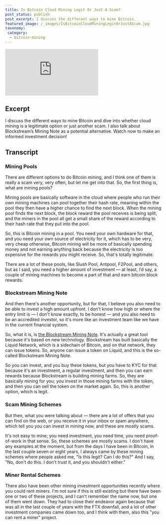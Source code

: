 ```yaml
---
title: Is Bitcoin Cloud Mining Legit Or Just A Scam?
post_status: publish
post_excerpt: I discuss the different ways to mine Bitcoin.
featured_image: /_images/IsBitcoinCloudMiningLegitOrJustAScam.jpg
taxonomy:
 category:
  - bitcoin-mining
---
```


<iframe src="https://player.vimeo.com/video/1024290204?badge=0&amp;autopause=0&amp;player_id=0&amp;app_id=58479" frameborder="0" allow="autoplay; fullscreen; picture-in-picture; clipboard-write; encrypted-media" title="Is Bitcoin Cloud Mining Legit Or Just A Scam?"></iframe>

<div style="margin-bottom:30px;"></div>

## Excerpt

I discuss the different ways to mine Bitcoin and dive into whether cloud mining is a legitimate option or just another scam. I also talk about Blockstream’s Mining Note as a potential alternative. Watch now to make an informed investment decision!

## Transcript

### Mining Pools

There are different options to do Bitcoin mining, and I think one of them is really a scam very, very often, but let me get into that. So, the first thing is, what are mining pools?

Mining pools are basically software in the cloud where people who run their own mining machines can pool together their hash rate, meaning within the pool they then have a higher chance to find the next block. When the mining pool finds the next block, the block reward the pool receives is being split, and the miners in the pool all get a small share of the reward according to their hash rate that they put into the pool.

So, this is Bitcoin mining in a pool. You need your own hardware for that, and you need your own source of electricity for it, which has to be very, very cheap otherwise, Bitcoin mining will be more of basically spending money and not earning anything back because the electricity is too expensive for the rewards you might receive. So, that's totally legitimate.

There are a lot of these pools, like Slush Pool, Antpool, F2Pool, and others, but as I said, you need a higher amount of investment — at least, I’d say, a couple of mining machines to become a part of that and earn bitcoin block rewards.

### Blockstream Mining Note

And then there's another opportunity, but for that, I believe you also need to be able to invest a high amount upfront. I don't know how high or where the entry limit is — I don't know exactly, to be honest — and you also need to be an accredited investor, so it's more like an investment team like we have in the current financial system.

So, what it is, is [the Blockstream Mining Note](https://staging.mining.blockstream.com/finance/bmn/). It's actually a great tool because it's based on new technology. Blockstream has built basically the Liquid Network, which is a sidechain of Bitcoin, and on that network, they can issue tokens. So, anyone can issue a token on Liquid, and this is the so-called Blockstream Mining Note.

So you can invest, and you buy these tokens, but you have to KYC for that because it's an investment, a regular investment, and then you can earn rewards because Blockstream is building mining farms. So, they are basically mining for you; you invest in those mining farms with the token, and then you can sell the token on the market again. So, this is another option, which is legit.

### Scam Mining Schemes

But then, what you were talking about — there are a lot of offers that you can find on the web, or you receive it in your inbox or spam anywhere, which tell you you can invest in mining now, and these are mostly scams.

It's not easy to mine; you need investment, you need time, you need proof-of-work in that sense. So, these schemes are mostly scams. I don't have any examples at the moment, but from the days I have been in Bitcoin, in the last couple seven or eight years, I always came by these mining schemes where people asked me, "Is this legit? Can I do this?" And I say, "No, don't do this. I don't trust it, and you shouldn't either."

### Miner Rental Schemes

There also have been other mining investment opportunities recently where you could rent miners. I'm not sure if this is still existing but there have been one or two of these projects, and I can't remember the name now, but one of them went down. They had to close their endeavor again because that was all in the last couple of years with the FTX downfall, and a lot of other investment companies came down too, and I think with them, also this "you can rent a miner" project.
